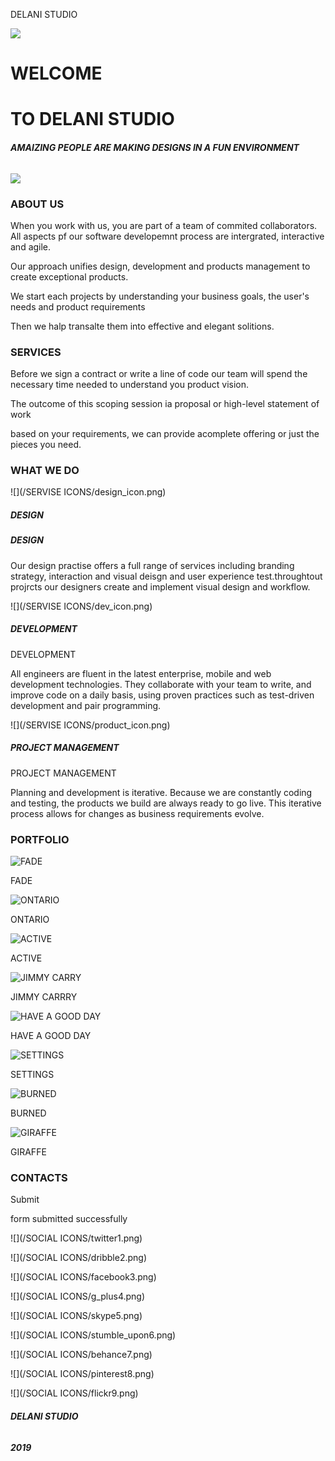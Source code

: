 DELANI STUDIO

![](/assets/logo.png)

# WELCOME

# TO DELANI STUDIO

###### **AMAIZING PEOPLE ARE MAKING DESIGNS IN A FUN ENVIRONMENT**

![](/assets/mouse_click.png)

### ABOUT US

When you work with us, you are part of a team of commited collaborators. All aspects pf our software developemnt process are intergrated, interactive  
and agile.

Our approach unifies design, development and products management to create exceptional products.

We start each projects by understanding your business goals, the user's needs and product requirements

Then we halp transalte them into effective and elegant solitions.

### SERVICES

Before we sign a contract or write a line of code our team will spend the necessary time needed to understand you product vision.

The outcome of this scoping session ia proposal or high-level statement of work

based on your requirements, we can provide acomplete offering or just the pieces you need.

### **WHAT WE DO**

![](/SERVISE ICONS/design_icon.png)

##### **DESIGN**

##### **DESIGN**

Our design practise offers a full range of services including branding strategy, interaction and visual deisgn and user experience test.throughtout projrcts our designers create and implement visual design and workflow.

![](/SERVISE ICONS/dev_icon.png)

##### **DEVELOPMENT**

DEVELOPMENT

All engineers are fluent in the latest enterprise, mobile and web development technologies. They collaborate with your team to write, and improve code on a daily basis, using proven practices such as test-driven development and pair programming.

![](/SERVISE ICONS/product_icon.png)

##### **PROJECT MANAGEMENT**

PROJECT MANAGEMENT

Planning and development is iterative. Because we are constantly coding and testing, the products we build are always ready to go live. This iterative process allows for changes as business requirements evolve.

### **PORTFOLIO**

![FADE](/PORTFOLIO/work1.jpg)

FADE

![ONTARIO](/PORTFOLIO/work2.jpg)

ONTARIO

![ACTIVE](/PORTFOLIO/work3.jpg)

ACTIVE

![JIMMY CARRY](/PORTFOLIO/work4.jpg)

JIMMY CARRRY

![HAVE A GOOD DAY](/PORTFOLIO/work5.jpg)

HAVE A GOOD DAY

![SETTINGS](/PORTFOLIO/work6.jpg)

SETTINGS

![BURNED](/PORTFOLIO/work7.jpg)

BURNED

![GIRAFFE](/PORTFOLIO/work8.jpg)

GIRAFFE

### CONTACTS

Submit

form submitted successfully

![](/SOCIAL ICONS/twitter1.png)

![](/SOCIAL ICONS/dribble2.png)

![](/SOCIAL ICONS/facebook3.png)

![](/SOCIAL ICONS/g_plus4.png)

![](/SOCIAL ICONS/skype5.png)

![](/SOCIAL ICONS/stumble_upon6.png)

![](/SOCIAL ICONS/behance7.png)

![](/SOCIAL ICONS/pinterest8.png)

![](/SOCIAL ICONS/flickr9.png)

###### **DELANI STUDIO**

###### **2019**
